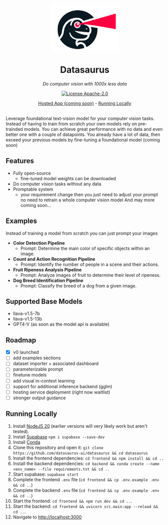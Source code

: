  <p align="center">
  <a href="https://datasaurus.app">
    <img height="150" src="https://raw.githubusercontent.com/datasaurus-ai/datasaurus/d03d4bf9458adf67ca2e1579bf8be3fc1173e04c/frontend/public/logo.png?raw=true" alt="logo">
  </a>
</p>
<h1 align="center">
  Datasaurus
</h1>

<p align="center">
  <i>Do computer vision with 1000x less data</i>
</p>

<p align="center">
  <a href="/LICENSE"><img alt="License Apache-2.0" src="https://img.shields.io/github/license/datasaurus-ai/datasaurus?style=flat-square"></a>
</p>

<p align="center">
  <a href="https://datasaurus.app/">Hosted App (coming soon)</a> - <a href="#running-locally">Running Locally</a>
</p>

<br>
Leverage foundational text-vision model for your computer vision tasks. Instead of having to train from scratch your own models rely on pre-trainded models. You can achieve great performance with no data and even better one with a couple of datapoints. You already have a lot of data, then exceed your previous models by fine-tuning a foundational model (coming soon)

## Features

- Fully open-source
  - fine-tuned model weights can be downloaded
- Do computer vision tasks without any data
- Promptable system
  - your requirement change then you just need to adjust your prompt no need to retrain a whole computer vision model
And may more coming soon...

## Examples
Instead of training a model from scratch you can just prompt your images
- **Color Detection Pipeline**
  - Prompt: Determine the main color of specific objects within an image.
- **Count and Action Recognition Pipeline**
  - Prompt: Identify the number of people in a scene and their actions.
- **Fruit Ripeness Analysis Pipeline**
  - Prompt: Analyze images of fruit to determine their level of ripeness.
- **Dog Breed Identification Pipeline**
  - Prompt: Classify the breed of a dog from a given image.

## Supported Base Models

- llava-v1.5-7b
- llava-v1.5-13b
- GPT4-V (as soon as the model api is available)

## Roadmap

- [x] v0 launched
- [ ] add examples sections
- [ ] dataset importer + associated dashboard
- [ ] parameterizable prompt 
- [ ] finetune models
- [ ] add visual in-context learning
- [ ] support for additional inference backend (gglm)
- [ ] hosting service deployment (right now waitlist)
- [ ] stronger output guidance

## Running Locally

1. Install [NodeJS 20](https://nodejs.org/en/download/current) (earlier versions will very likely work but aren't tested).
2. Install [Supabase](https://supabase.com/docs/guides/cli/local-development) `npm i supabase --save-dev`
3. Install [Conda](https://conda.io/projects/conda/en/latest/user-guide/install/index.html)
4. Clone this repository and open it: `git clone https://github.com/datasaurus-ai/datasaurus && cd datasaurus`
5. Install the frontend dependencies: `cd frontend && npm install && cd ..`
6. Install the backend dependencies: `cd backend && conda create --name <env_name> --file requirements.txt && cd ..`
7. Start supabase: `supabase start`
8. Complete the frontend `.env` file (`cd frontend && cp .env.example .env && cd ..`)
9. Complete the backend `.env` file (`cd frontend && cp .env.example .env && cd ..`)
10. Start the frontend: `cd frontend && npm run dev && cd ..`.
11. Start the backend: `cd frontend && uvicorn src.main:app --reload && cd ..`.
12. Navigate to [http://localhost:3000](http://localhost:3000)